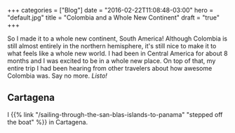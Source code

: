 +++
categories = ["Blog"]
date = "2016-02-22T11:08:48-03:00"
hero = "default.jpg"
title = "Colombia and a Whole New Continent"
draft = "true"
+++

So I made it to a whole new continent, South America! Although Colombia is still almost entirely in the northern hemisphere, it's still nice to make it to what feels like a whole new world. I had been in Central America for about 8 months and I was excited to be in a whole new place. On top of that, my entire trip I had been hearing from other travelers about how awesome Colombia was. Say no more. *Listo!*

## Cartagena

I {{% link "/sailing-through-the-san-blas-islands-to-panama" "stepped off the boat" %}} in Cartagena.
